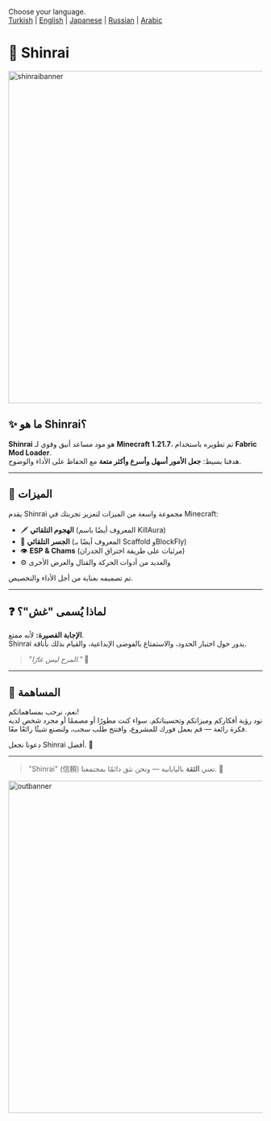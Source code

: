 Choose your language.  
[Turkish](README.tr.md) | [English](README.md) | [Japanese](README.jp.md) | [Russian](README.ru.md) | [Arabic](README.ar.md)

# 🍁 Shinrai
<img width="1920" height="658" alt="shinraibanner" src="https://github.com/user-attachments/assets/6c637b2d-b035-4f3e-a7ae-ca0ff3f2202a" />

## ✨ ما هو Shinrai؟

**Shinrai** هو مود مساعد أنيق وقوي لـ **Minecraft 1.21.7**، تم تطويره باستخدام **Fabric Mod Loader**.  
هدفنا بسيط: **جعل الأمور أسهل وأسرع وأكثر متعة** مع الحفاظ على الأداء والوضوح.

---

## 🔴 الميزات

يقدم Shinrai مجموعة واسعة من الميزات لتعزيز تجربتك في Minecraft:

- 🗡️ **الهجوم التلقائي** (المعروف أيضًا باسم KillAura)  
- 🧱 **الجسر التلقائي** (المعروف أيضًا بـ Scaffold وBlockFly)  
- 👁️ **ESP & Chams** (مرئيات على طريقة اختراق الجدران)  
- ⚙️ والعديد من أدوات الحركة والقتال والعرض الأخرى

تم تصميمه بعناية من أجل الأداء والتخصيص.

---

## ❓ لماذا يُسمى "غش"؟

**الإجابة القصيرة:** لأنه ممتع.  
Shinrai يدور حول اختبار الحدود، والاستمتاع بالفوضى الإبداعية، والقيام بذلك بأناقة.

> _"المرح ليس عارًا."_ 🥋

---

## 🤝 المساهمة

نعم، نرحب بمساهماتكم!  
نود رؤية أفكاركم وميزاتكم وتحسيناتكم. سواء كنت مطورًا أو مصممًا أو مجرد شخص لديه فكرة رائعة — قم بعمل فورك للمشروع، وافتتح طلب سحب، ولنصنع شيئًا رائعًا معًا.

دعونا نجعل Shinrai أفضل. 🍁

---

> "Shinrai" (信頼) تعني **الثقة** باليابانية — ونحن نثق دائمًا بمجتمعنا. 💖

<img width="1920" height="658" alt="outbanner" src="https://github.com/user-attachments/assets/3d1279f7-05b1-41c0-853a-6eac7802c03f" />
